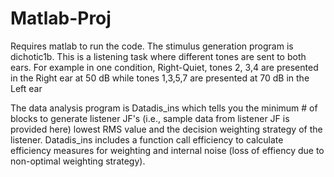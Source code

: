 # Matlab-Proj
Requires matlab to run the code. 
The stimulus generation program is dichotic1b.  This is a listening task where different tones are sent to both ears. 
For example in one condition, Right-Quiet, tones 2, 3,4 are presented in the Right ear at 50 dB while tones 1,3,5,7 are presented at 70 dB in the Left ear 

The data analysis program is Datadis_ins which tells you the minimum # of blocks to generate listener JF's (i.e., sample data from listener JF is provided here) lowest RMS value and the decision weighting strategy of the listener. 
Datadis_ins includes a function call efficiency to calculate efficiency measures for weighting and internal noise (loss of effiency due to non-optimal weighting strategy).


